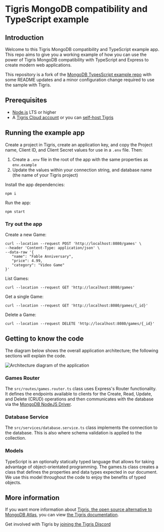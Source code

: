 <!-- Modifications Copyright 2023 Tigris Data Inc. -->

# Tigris MongoDB compatibility and TypeScript example

## Introduction

Welcome to this Tigris MongoDB compatibility and TypeScript example app.
This repo aims to give you a working example of how you can use the power of Tigris MongoDB compatibility with TypeScript and Express to create modern web applications.

This repository is a fork of the [MongoDB TypesScript example repo](https://github.com/mongodb-developer/mongodb-typescript-example) with some README updates and a minor configuration change required to use the sample with Tigris.

## Prerequisites

-   [Node.js](https://nodejs.org/en/download/) LTS or higher
-   A [Tigris Cloud account](https://console.preview.tigrisdata.cloud/signup?utm_source=github&utm_medium=github&utm_campaign=tigris-mongodb-typescript-example) or you can [self-host Tigris](https://www.tigrisdata.com/docs/concepts/platform/self-host/?utm_source=github&utm_medium=github&utm_campaign=tigris-mongodb-typescript-example)

## Running the example app

Create a project in Tigris, create an application key, and copy the Project name, Client ID, and Client Secret values for use in a `.env` file. Then:

1. Create a `.env` file in the root of the app with the same properties as `env.example`
2. Update the values within your connection string, and database name (the name of your Tigris project)

Install the app dependencies:

```shell
npm i
```

Run the app:

```shell
npm start
```

### Try out the app

Create a new Game:

```shell
curl --location --request POST 'http://localhost:8080/games' \
--header 'Content-Type: application/json' \
--data-raw '{
   "name": "Fable Anniversary",
   "price": 4.99,
   "category": "Video Game"
}'
```

List Games:

```shell
curl --location --request GET 'http://localhost:8080/games'
```

Get a single Game:

```shell
curl --location --request GET 'http://localhost:8080/games/{_id}'
```

Delete a Game:

```shell
curl --location --request DELETE 'http://localhost:8080/games/{_id}'
```

## Getting to know the code

The diagram below shows the overall application architecture; the following sections will explain the code.

![Architecture diagram of the application](./images/diagram.png)

### Games Router

The `src/routes/games.router.ts` class uses Express's Router functionality. It defines the endpoints available to clients for the Create, Read, Update, and Delete (CRUD) operations and then communicates with the database via the [MongoDB NodeJS Driver](https://github.com/mongodb/node-mongodb-native).

### Database Service

The `src/services/database.service.ts` class implements the connection to the database. This is also where schema validation is applied to the collection.

### Models

TypeScript is an optionally statically typed language that allows for taking advantage of object-orientated programming. The games.ts class creates a class that defines the properties and data types expected in our document. We use this model throughout the code to enjoy the benefits of typed objects.

## More information

If you want more information about [Tigris, the open source alternative to MongoDB Atlas](https://www.tigrisdata.com?utm_source=github&utm_medium=github&utm_campaign=tigris-mongodb-typescript-example), you can view [the Tigris documentation](https://www.tigris.com/docs/?utm_source=github&utm_medium=github&utm_campaign=tigris-mongodb-typescript-example).

Get involved with Tigris by [joining the Tigris Discord](https://www.tigrisdata.com/discord/?utm_source=github&utm_medium=github&utm_campaign=tigris-mongodb-typescript-example)

